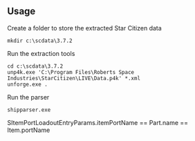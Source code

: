 ## Usage

Create a folder to store the extracted Star Citizen data

```
mkdir c:\scdata\3.7.2
```

Run the extraction tools

```
cd c:\scdata\3.7.2
unp4k.exe 'C:\Program Files\Roberts Space Industries\StarCitizen\LIVE\Data.p4k' *.xml
unforge.exe .
```

Run the parser

```
shipparser.exe
```

SItemPortLoadoutEntryParams.itemPortName == Part.name == Item.portName
